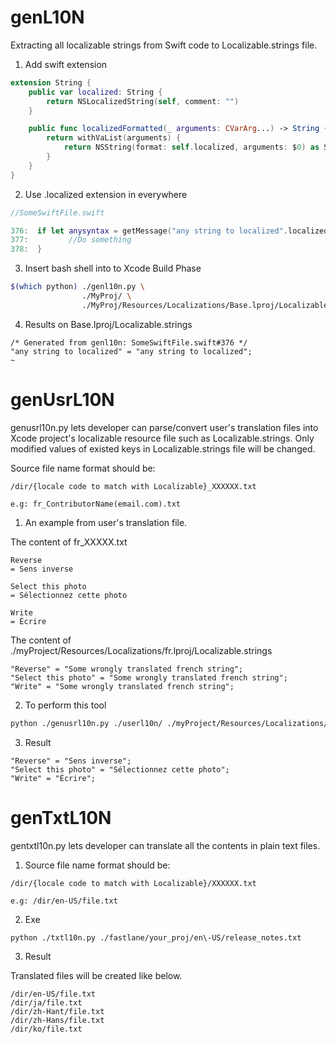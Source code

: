 # genL10N

Extracting all localizable strings from Swift code to Localizable.strings file.

1. Add swift extension
```swift
extension String {
    public var localized: String {
        return NSLocalizedString(self, comment: "")
    }

    public func localizedFormatted(_ arguments: CVarArg...) -> String {
        return withVaList(arguments) {
            return NSString(format: self.localized, arguments: $0) as String
        }
    }
}
```

2. Use .localized extension in everywhere 
```swift
//SomeSwiftFile.swift

376:  if let anysyntax = getMessage("any string to localized".localized) {
377:         //Do something
378:  }
```

3. Insert bash shell into to Xcode Build Phase
```bash
$(which python) ./genl10n.py \
                ./MyProj/ \
                ./MyProj/Resources/Localizations/Base.lproj/Localizable.strings -k .localized
```

4. Results on Base.lproj/Localizable.strings
```
/* Generated from genl10n: SomeSwiftFile.swift#376 */
"any string to localized" = "any string to localized";
~
```

# genUsrL10N

genusrl10n.py lets developer can parse/convert user's translation files into Xcode project's localizable resource file such as Localizable.strings. Only modified values of existed keys in Localizable.strings file will be changed.  

Source file name format should be:
```text
/dir/{locale code to match with Localizable}_XXXXXX.txt

e.g: fr_ContributorName(email.com).txt
```


1. An example from user's translation file.

The content of fr_XXXXX.txt

```text
Reverse
= Sens inverse

Select this photo
= Sélectionnez cette photo

Write
= Écrire
```

The content of ./myProject/Resources/Localizations/fr.lproj/Localizable.strings

```text
"Reverse" = "Some wrongly translated french string";
"Select this photo" = "Some wrongly translated french string";
"Write" = "Some wrongly translated french string";
```

2. To perform this tool

```bash
python ./genusrl10n.py ./userl10n/ ./myProject/Resources/Localizations/
```

3. Result

```text
"Reverse" = "Sens inverse";
"Select this photo" = "Sélectionnez cette photo";
"Write" = "Écrire";
```

# genTxtL10N


gentxtl10n.py lets developer can translate all the contents in plain text files.   

1. Source file name format should be:
```text
/dir/{locale code to match with Localizable}/XXXXXX.txt

e.g: /dir/en-US/file.txt
```

2. Exe
```text
python ./txtl10n.py ./fastlane/your_proj/en\-US/release_notes.txt
```

3. Result

Translated files will be created like below.

```text
/dir/en-US/file.txt
/dir/ja/file.txt
/dir/zh-Hant/file.txt
/dir/zh-Hans/file.txt
/dir/ko/file.txt
```